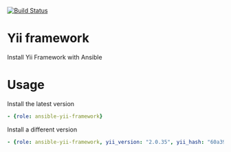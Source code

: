 [![Build Status](https://travis-ci.org/thomaslorentsen/ansible-yii-framework.svg?branch=master)](https://travis-ci.org/thomaslorentsen/ansible-yii-framework)

# Yii framework
Install Yii Framework with Ansible

# Usage
Install the latest version
```yaml
- {role: ansible-yii-framework}
```
Install a different version
```yaml
- {role: ansible-yii-framework, yii_version: "2.0.35", yii_hash: "60a3965"}
```
